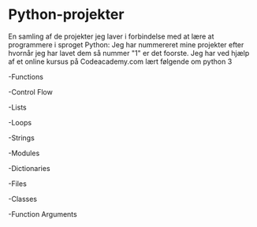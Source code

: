 # Python-projekter
En samling af de projekter jeg laver i forbindelse med at lære at programmere i sproget Python:
Jeg har nummereret mine projekter efter hvornår jeg har lavet dem så nummer "1" er det foorste.
Jeg har ved hjælp af et online kursus på Codeacademy.com lært følgende om python 3

-Functions

-Control Flow

-Lists

-Loops

-Strings

-Modules

-Dictionaries

-Files

-Classes

-Function Arguments
